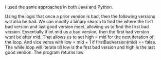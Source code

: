 I used the same approaches in both Java and Python.

Using the logic that once a prior version is bad, then the following versions will also be bad. 
We can modify a binary search to find the where the first bad version and last good version meet, allowing us to find the first bad version.
Essentially if int mid us a bad version, then the first bad version wont be after mid. 
That allows us to set high = mid for the next iteration of the loop. 
And vice versa with low = mid + 1 if firstBadVersion(mid) == false. 
The while loop will iterate till low is the first bad version and high is the last good version. 
The program returns low.